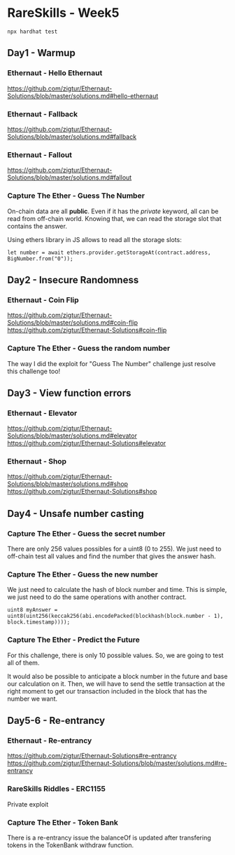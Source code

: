 # RareSkills - Week5

```
npx hardhat test
```

## Day1 - Warmup

### Ethernaut - Hello Ethernaut
https://github.com/zigtur/Ethernaut-Solutions/blob/master/solutions.md#hello-ethernaut

### Ethernaut - Fallback
https://github.com/zigtur/Ethernaut-Solutions/blob/master/solutions.md#fallback

### Ethernaut - Fallout
https://github.com/zigtur/Ethernaut-Solutions/blob/master/solutions.md#fallout

### Capture The Ether - Guess The Number
On-chain data are all **public**. Even if it has the *private* keyword, all can be read from off-chain world. Knowing that, we can read the storage slot that contains the answer.

Using ethers library in JS allows to read all the storage slots:

```
let number = await ethers.provider.getStorageAt(contract.address, BigNumber.from("0"));
```



## Day2 - Insecure Randomness
### Ethernaut - Coin Flip
https://github.com/zigtur/Ethernaut-Solutions/blob/master/solutions.md#coin-flip \
https://github.com/zigtur/Ethernaut-Solutions#coin-flip

### Capture The Ether - Guess the random number
The way I did the exploit for "Guess The Number" challenge just resolve this challenge too!


## Day3 - View function errors
### Ethernaut - Elevator
https://github.com/zigtur/Ethernaut-Solutions/blob/master/solutions.md#elevator \
https://github.com/zigtur/Ethernaut-Solutions#elevator

### Ethernaut - Shop

https://github.com/zigtur/Ethernaut-Solutions/blob/master/solutions.md#shop \
https://github.com/zigtur/Ethernaut-Solutions#shop

## Day4 - Unsafe number casting
### Capture The Ether - Guess the secret number
There are only 256 values possibles for a uint8 (0 to 255). We just need to off-chain test all values and find the number that gives the answer hash.



### Capture The Ether - Guess the new number
We just need to calculate the hash of block number and time. This is simple, we just need to do the same operations with another contract.

```
uint8 myAnswer = uint8(uint256(keccak256(abi.encodePacked(blockhash(block.number - 1), block.timestamp))));
```

### Capture The Ether - Predict the Future
For this challenge, there is only 10 possible values. So, we are going to test all of them.

It would also be possible to anticipate a block number in the future and base our calculation on it. Then, we will have to send the settle transaction at the right moment to get our transaction included in the block that has the number we want.


## Day5-6 - Re-entrancy
### Ethernaut - Re-entrancy
https://github.com/zigtur/Ethernaut-Solutions#re-entrancy
https://github.com/zigtur/Ethernaut-Solutions/blob/master/solutions.md#re-entrancy

### RareSkills Riddles - ERC1155
Private exploit

### Capture The Ether - Token Bank
There is a re-entrancy issue the balanceOf is updated after transfering tokens in the TokenBank withdraw function.







